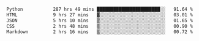 <!--START_SECTION:waka-->

```txt
Python           287 hrs 49 mins ███████████████████████░░   91.64 %
HTML             9 hrs 27 mins   ▓░░░░░░░░░░░░░░░░░░░░░░░░   03.01 %
JSON             5 hrs 10 mins   ▒░░░░░░░░░░░░░░░░░░░░░░░░   01.65 %
CSS              2 hrs 48 mins   ▒░░░░░░░░░░░░░░░░░░░░░░░░   00.90 %
Markdown         2 hrs 16 mins   ▒░░░░░░░░░░░░░░░░░░░░░░░░   00.72 %
```

<!--END_SECTION:waka-->
